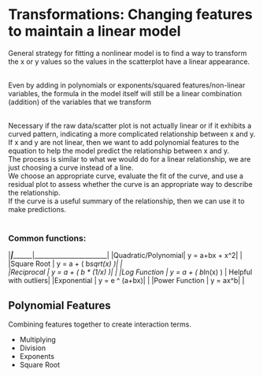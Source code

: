 # Transformations: Changing features to maintain a linear model
General strategy for fitting a nonlinear model is to find a way to transform the x or y values so the values in the scatterplot have a linear appearance.<br><br>

Even by adding in polynomials or exponents/squared features/non-linear variables, the formula in the model itself will still be a linear combination (addition) of the variables that we transform <br><br>

Necessary if the raw data/scatter plot is not actually linear or if it exhibits a curved pattern, indicating a more complicated relationship between x and y.<br>
If x and y are not linear, then we want to add polynomial features to the equation to help the model predict the relationship between x and y. <br>
The process is similar to what we would do for a linear relationship, we are just choosing a curve instead of a line. <br>
We choose an appropriate curve, evaluate the fit of the curve, and use a residual plot to assess whether the curve is an appropriate way to describe the relationship. <br>
If the curve is a useful summary of the relationship, then we can use it to make predictions. <br>
<br>
### Common functions:
|_______|_____________|_______________________|
|Quadratic/Polynomial| y = a+bx + x^2|  |
|Square Root   |       y = a + ( b*sqrt(x) )|  |  
|Reciprocal   |        y = a + ( b * (1/x) )|  |
|Log Function   |      y = a + ( b*ln(x) )  |     Helpful with outliers|
|Exponential    |      y = e ^ (a+bx)|  |
|Power Function   |    y = ax^b|  |

## Polynomial Features
Combining features together to create interaction terms. <br>
- Multiplying
- Division
- Exponents
- Square Root
